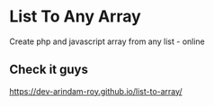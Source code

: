 # List To Any Array
Create php and javascript array from any list - online

## Check it guys
<a href="https://dev-arindam-roy.github.io/list-to-array/">https://dev-arindam-roy.github.io/list-to-array/</a>

